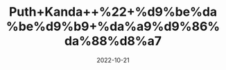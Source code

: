 ---
title: 'Puth+Kanda++%22+%d9%be%da%be%d9%b9+%da%a9%d9%86%da%88%d8%a7'
date: '2022-10-21' 
metatag: '' 
inventory: '0' 
draft: false 
# meta description 
shortDescripton: 'Priclychafflow+%22'
description: 'Herbs+%d8%ac%da%91%db%8c+%d8%a8%d9%88%d9%b9%db%8c'
longdescription: ''
featured: True
# product Price
price: '30.0'
# Product Short Description
shortDescription: 'Priclychafflow+%22'
productID: 'B5AE9C83-9D24-ED11-9968-005056B3A416'
type: 'products'
category: 'Herbs+%d8%ac%da%91%db%8c+%d8%a8%d9%88%d9%b9%db%8c' 
thumnailproduct: 'https://eraconnect.blob.core.windows.net/product-images/aminsaddiquidawakhana/B5AE9C83-9D24-ED11-9968-005056B3A416.webp' 
images:
  - image: 'https://eraconnect.blob.core.windows.net/product-images/aminsaddiquidawakhana/B5AE9C83-9D24-ED11-9968-005056B3A416.webp'  
Variants:
---